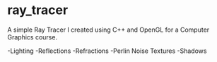 # ray_tracer
A simple Ray Tracer I created using C++ and OpenGL for a Computer Graphics course. 

-Lighting
-Reflections
-Refractions
-Perlin Noise Textures
-Shadows

